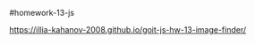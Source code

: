 #homework-13-js

https://illia-kahanov-2008.github.io/goit-js-hw-13-image-finder/

<!-- Критерии приема

- Добавь минимальную стилизацию

Или добавив npm-пакет material-design-icons и импортировав веб-шрифт в index.js.
// - Задание - поиск изображений
// Напиши небольшое приложение поиска и просмотра изображений по ключевому слову
// Кнопка 'Load more'
// При нажатии на кнопку Load more должна догружаться следующая порция изображений и рендериться вместе с предыдущими.
// Pixabay API поддерживает пагинацию, пусть в ответе приходит по 12 объектов, установлено в параметре per_page. По умолчанию параметр page равен 1. При каждом последующем запросе page увеличивается на 1, а при поиске по новому ключевому слову необходимо сбрасывать его значение в 1.

// Страница должна автоматически плавно проскроливаться после рендера изображений, чтобы перевести пользователя на следующие загруженные изображения. Используй метод Element.scrollIntoView().

// const element = document.getElementById('.my-element-selector');
// element.scrollIntoView({
//   behavior: 'smooth',
//   block: 'end',
// });
// Дополнительно
// Можно добавить плагин нотификаций, например pnotify, и показывать нотификации на результат HTTP-запросов
// Можно добавить функционал отображения большой версии изображения через плагин модального окна, например basicLightbox, при клике на изображение галереи
// Вместо кнопки Load more можно сделать бесконечную загрузку при скроле используя Intersection Observer.